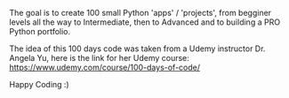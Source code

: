 The goal is to create 100 small Python 'apps' / 'projects', from begginer levels all the way to Intermediate, then to Advanced and to building a PRO Python portfolio.

The idea of this 100 days code was taken from a Udemy instructor Dr. Angela Yu, here is the link for her Udemy course: https://www.udemy.com/course/100-days-of-code/

Happy Coding :)
